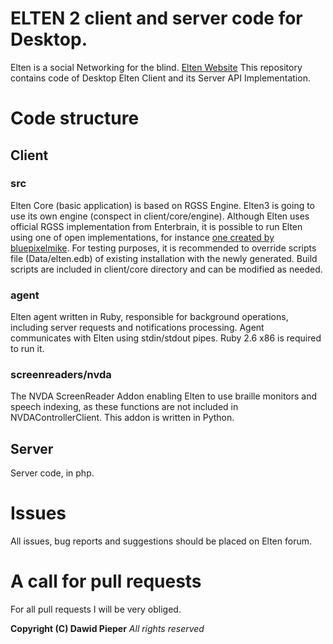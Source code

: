 # ELTEN 2 client and server code for Desktop.
Elten is a social Networking for the blind.
[Elten Website](https://elten-net.eu)
This repository contains code of Desktop Elten Client and its Server API Implementation.

# Code structure
## Client
### src
Elten Core (basic application) is based on RGSS Engine. Elten3 is going to use its own engine (conspect in client/core/engine).
Although Elten uses official RGSS implementation from Enterbrain, it is possible to run Elten using one of open implementations, for instance [one created by bluepixelmike](https://github.com/bluepixelmike/rpg-maker-rgss).
For testing purposes, it is recommended to override scripts file (Data/elten.edb) of existing installation with the newly generated. Build scripts are included in client/core directory and can be modified as needed.
### agent
Elten agent written in Ruby, responsible for background operations, including server requests and notifications processing. Agent communicates with Elten using stdin/stdout pipes.
Ruby 2.6 x86 is required to run it.
### screenreaders/nvda
The NVDA ScreenReader Addon enabling Elten to use braille monitors and speech indexing, as these functions are not included in NVDAControllerClient.
This addon is written in Python.
## Server
Server code, in php.

# Issues
All issues, bug reports and suggestions should be placed on Elten forum.

# A call for pull requests
For all pull requests I will be very obliged.

__Copyright (C) Dawid Pieper__
_All rights reserved_